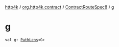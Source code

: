 [http4k](../../index.md) / [org.http4k.contract](../index.md) / [ContractRouteSpec8](index.md) / [g](./g.md)

# g

`val g: `[`PathLens`](../../org.http4k.lens/-path-lens/index.md)`<G>`